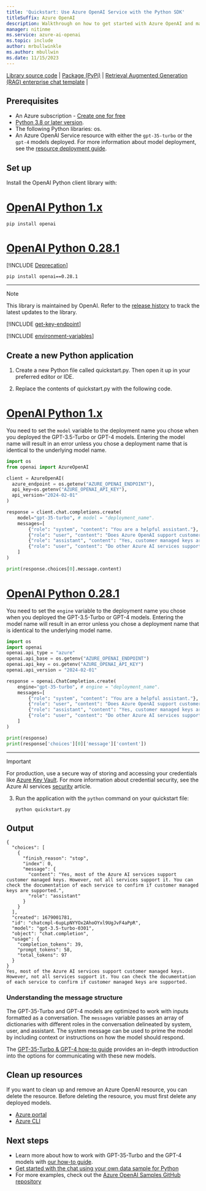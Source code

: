 ```yaml
---
title: 'Quickstart: Use Azure OpenAI Service with the Python SDK'
titleSuffix: Azure OpenAI
description: Walkthrough on how to get started with Azure OpenAI and make your first completions call with the Python SDK. 
manager: nitinme
ms.service: azure-ai-openai
ms.topic: include
author: mrbullwinkle
ms.author: mbullwin
ms.date: 11/15/2023
---
```


[Library source code](https://github.com/openai/openai-python?azure-portal=true) | [Package (PyPi)](https://pypi.org/project/openai?azure-portal=true) | [Retrieval Augmented Generation (RAG) enterprise chat template](/azure/developer/python/get-started-app-chat-template) |

## Prerequisites

- An Azure subscription - [Create one for free](https://azure.microsoft.com/free/cognitive-services?azure-portal=true)
- [Python 3.8 or later version](https://www.python.org?azure-portal=true).
- The following Python libraries: os.
- An Azure OpenAI Service resource with either the `gpt-35-turbo` or the `gpt-4` models deployed. For more information about model deployment, see the [resource deployment guide](../how-to/create-resource.md).


## Set up

Install the OpenAI Python client library with:

# [OpenAI Python 1.x](#tab/python-new)

```console
pip install openai
```

# [OpenAI Python 0.28.1](#tab/python)

[!INCLUDE [Deprecation](../includes/deprecation.md)]

```console
pip install openai==0.28.1
```

---

> [!NOTE]
> This library is maintained by OpenAI. Refer to the [release history](https://github.com/openai/openai-python/releases) to track the latest updates to the library.

[!INCLUDE [get-key-endpoint](get-key-endpoint.md)]

[!INCLUDE [environment-variables](environment-variables.md)]


## Create a new Python application

1. Create a new Python file called quickstart.py. Then open it up in your preferred editor or IDE.

2. Replace the contents of quickstart.py with the following code.

# [OpenAI Python 1.x](#tab/python-new)

You need to set the `model` variable to the deployment name you chose when you deployed the GPT-3.5-Turbo or GPT-4 models. Entering the model name will result in an error unless you chose a deployment name that is identical to the underlying model name.

```python
import os
from openai import AzureOpenAI

client = AzureOpenAI(
  azure_endpoint = os.getenv("AZURE_OPENAI_ENDPOINT"), 
  api_key=os.getenv("AZURE_OPENAI_API_KEY"),  
  api_version="2024-02-01"
)

response = client.chat.completions.create(
    model="gpt-35-turbo", # model = "deployment_name".
    messages=[
        {"role": "system", "content": "You are a helpful assistant."},
        {"role": "user", "content": "Does Azure OpenAI support customer managed keys?"},
        {"role": "assistant", "content": "Yes, customer managed keys are supported by Azure OpenAI."},
        {"role": "user", "content": "Do other Azure AI services support this too?"}
    ]
)

print(response.choices[0].message.content)
```

# [OpenAI Python 0.28.1](#tab/python)

You need to set the `engine` variable to the deployment name you chose when you deployed the GPT-3.5-Turbo or GPT-4 models. Entering the model name will result in an error unless you chose a deployment name that is identical to the underlying model name.

```python
import os
import openai
openai.api_type = "azure"
openai.api_base = os.getenv("AZURE_OPENAI_ENDPOINT") 
openai.api_key = os.getenv("AZURE_OPENAI_API_KEY")
openai.api_version = "2024-02-01"

response = openai.ChatCompletion.create(
    engine="gpt-35-turbo", # engine = "deployment_name".
    messages=[
        {"role": "system", "content": "You are a helpful assistant."},
        {"role": "user", "content": "Does Azure OpenAI support customer managed keys?"},
        {"role": "assistant", "content": "Yes, customer managed keys are supported by Azure OpenAI."},
        {"role": "user", "content": "Do other Azure AI services support this too?"}
    ]
)

print(response)
print(response['choices'][0]['message']['content'])
```

---

> [!IMPORTANT]
> For production, use a secure way of storing and accessing your credentials like [Azure Key Vault](/azure/key-vault/general/overview). For more information about credential security, see the Azure AI services [security](../../security-features.md) article.

3. Run the application with the `python` command on your quickstart file:

    ```console
    python quickstart.py
    ```

## Output

```console
{
  "choices": [
    {
      "finish_reason": "stop",
      "index": 0,
      "message": {
        "content": "Yes, most of the Azure AI services support customer managed keys. However, not all services support it. You can check the documentation of each service to confirm if customer managed keys are supported.",
        "role": "assistant"
      }
    }
  ],
  "created": 1679001781,
  "id": "chatcmpl-6upLpNYYOx2AhoOYxl9UgJvF4aPpR",
  "model": "gpt-3.5-turbo-0301",
  "object": "chat.completion",
  "usage": {
    "completion_tokens": 39,
    "prompt_tokens": 58,
    "total_tokens": 97
  }
}
Yes, most of the Azure AI services support customer managed keys. However, not all services support it. You can check the documentation of each service to confirm if customer managed keys are supported.
```

### Understanding the message structure

The GPT-35-Turbo and GPT-4 models are optimized to work with inputs formatted as a conversation.  The `messages` variable passes an array of dictionaries with different roles in the conversation delineated by system, user, and assistant. The system message can be used to prime the model by including context or instructions on how the model should respond.

The [GPT-35-Turbo & GPT-4 how-to guide](../how-to/chatgpt.md) provides an in-depth introduction into the options for communicating with these new models.

## Clean up resources

If you want to clean up and remove an Azure OpenAI resource, you can delete the resource. Before deleting the resource, you must first delete any deployed models.

- [Azure portal](../../multi-service-resource.md?pivots=azportal#clean-up-resources)
- [Azure CLI](../../multi-service-resource.md?pivots=azcli#clean-up-resources)

## Next steps

* Learn more about how to work with GPT-35-Turbo and the GPT-4 models with [our how-to guide](../how-to/chatgpt.md).
* [Get started with the chat using your own data sample for Python](/azure/developer/python/get-started-app-chat-template?toc=/azure/ai-services/openai/toc.json&bc=/azure/ai-services/openai/breadcrumb/toc.json&tabs=github-codespaces)
* For more examples, check out the [Azure OpenAI Samples GitHub repository](https://github.com/Azure-Samples/openai)
